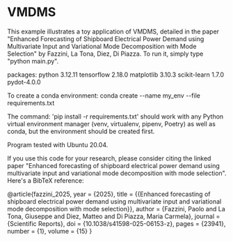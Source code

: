 # VMDMS
This example illustrates a toy application of VMDMS, detailed in the paper "Enhanced Forecasting of Shipboard Electrical Power Demand using Multivariate Input and Variational Mode Decomposition with Mode Selection" by Fazzini, La Tona, Diez, Di Piazza.
To run it, simply type "python main.py".

packages:
python 3.12.11 
tensorflow 2.18.0
matplotlib 3.10.3
scikit-learn 1.7.0
pydot-4.0.0

To create a conda environment:
conda create --name my_env --file requirements.txt

The command: 'pip install -r requirements.txt' should work with any Python virtual environment manager (venv, virtualenv, pipenv, Poetry) as well as conda, but the environment should be created first.

Program tested with Ubuntu 20.04.

If you use this code for your research, please consider citing the linked paper "Enhanced forecasting of shipboard electrical power demand using multivariate input and variational mode decomposition with mode selection". Here's a BibTeX reference:

@article{fazzini_2025, 
  year = {2025}, 
  title = {{Enhanced forecasting of shipboard electrical power demand using multivariate input and variational mode decomposition with mode selection}}, 
  author = {Fazzini, Paolo and La Tona, Giuseppe and Diez, Matteo and Di Piazza, Maria Carmela}, 
  journal = {Scientific Reports}, 
  doi = {10.1038/s41598-025-06153-z}, 
  pages = {23941}, 
  number = {1}, 
  volume = {15}
}






